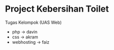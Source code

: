 # Project Kebersihan Toilet 
Tugas Kelompok (UAS Web)

- php -> davin
- css -> akram
- webhosting -> faiz